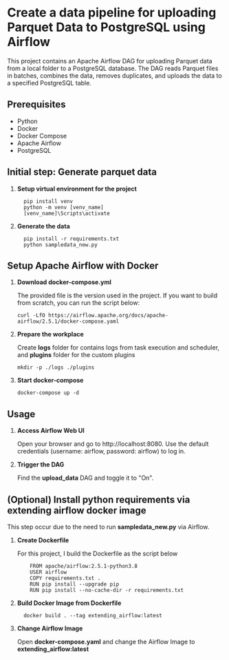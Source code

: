 # Create a data pipeline for uploading Parquet Data to PostgreSQL using Airflow

<p>This project contains an Apache Airflow DAG for uploading Parquet data from a local folder to a PostgreSQL database. The DAG reads Parquet files in batches, combines the data, removes duplicates, and uploads the data to a specified PostgreSQL table.</p>

## Prerequisites
- Python
- Docker
- Docker Compose
- Apache Airflow
- PostgreSQL

## Initial step: Generate parquet data
<ol>
  <li><strong>Setup virtual environment for the project</strong></li>
      
      pip install venv
      python -m venv [venv_name]
      [venv_name]\Scripts\activate
      
  <li><strong>Generate the data</strong></li>

      pip install -r requirements.txt
      python sampledata_new.py
      
</ol>

## Setup Apache Airflow with Docker
<ol>
  <li><strong>Download docker-compose.yml</strong></li>
    <p> The provided file is the version used in the project. If you want to build from scratch, you can run the script below: </p> 

    curl -LfO https://airflow.apache.org/docs/apache-airflow/2.5.1/docker-compose.yaml

  <li><strong>Prepare the workplace</strong></li>
    <p> Create <strong>logs</strong> folder for contains logs from task execution and scheduler, and <strong>plugins</strong> folder for the custom plugins</p>

    mkdir -p ./logs ./plugins

  <li><strong>Start docker-compose</strong></li>

    docker-compose up -d

</ol>

## Usage
<ol>
  <li><strong>Access Airflow Web UI</strong></li>
    <p>Open your browser and go to http://localhost:8080. Use the default credentials (username: airflow, password: airflow) to log in.</p>

  <li><strong>Trigger the DAG</strong></li>
    <p>Find the <strong>upload_data</strong> DAG and toggle it to "On".</p>
</ol>


## (Optional) Install python requirements via extending airflow docker image
<p> This step occur due to the need to run <strong>sampledata_new.py</strong> via Airflow.</p>
  <ol>
    <li><strong>Create Dockerfile</strong></li>
      <p> For this project, I build the Dockerfile as the script below </p>

        FROM apache/airflow:2.5.1-python3.8
        USER airflow
        COPY requirements.txt .
        RUN pip install --upgrade pip
        RUN pip install --no-cache-dir -r requirements.txt
        
  <li><strong>Build Docker Image from Dockerfile</strong></li>

      docker build . --tag extending_airflow:latest

  <li><strong>Change Airflow Image</strong></li>
    <p>Open <strong>docker-compose.yaml</strong> and change the Airflow Image to <strong>extending_airflow:latest</strong></p>
</ol>
      
